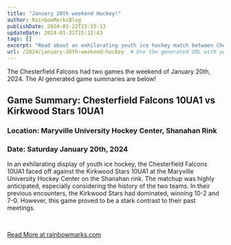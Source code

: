 ```yaml
---
title: "January 20th weekend Hockey!"
author: RainbowMarksBlog
publishDate: 2024-01-22T15:55:13
updateDate: 2024-01-31T15:12:43
tags: []
excerpt: "Read about an exhilarating youth ice hockey match between Chesterfield Falcons and Kirkwood Stars on January 20th, 2024 at Maryville University Hockey Center."
url: /2024/january-20th-weekend-hockey  # Use the generated URL with year
---
```

<p>The Chesterfield Falcons had two games the weekend of January 20th, 2024. The AI generated game summaries are below!</p>  <h2 id="game-summary-chesterfield-falcons-10ua1-vs-kirkwood-stars-10ua1">Game Summary: Chesterfield Falcons 10UA1 vs Kirkwood Stars 10UA1</h2>  <h3 id="location-maryville-university-hockey-center-shanahan-rink">Location: Maryville University Hockey Center, Shanahan Rink</h3>  <h3 id="date-saturday-january-20th-2024">Date: Saturday January 20th, 2024</h3>  <p>In an exhilarating display of youth ice hockey, the Chesterfield Falcons 10UA1 faced off against the Kirkwood Stars 10UA1 at the Maryville University Hockey Center on the Shanahan rink. The matchup was highly anticipated, especially considering the history of the two teams. In their previous encounters, the Kirkwood Stars had dominated, winning 10-2 and 7-0. However, this game proved to be a stark contrast to their past meetings.</p>  <p>&nbsp;</p>  <a href="https://rainbowmarks.com/Events/2024/01/January20thHockey">Read More at rainbowmarks.com</a>

